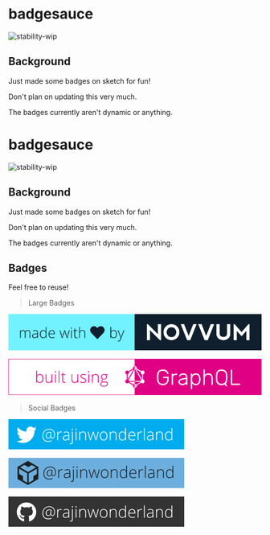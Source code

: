 # badgesauce

![stability-wip](https://img.shields.io/badge/stability-work_in_progress-red.svg)

## Background

Just made some badges on sketch for fun!

Don't plan on updating this very much.

The badges currently aren't dynamic or anything.

# badgesauce

![stability-wip](https://img.shields.io/badge/stability-work_in_progress-red.svg)

## Background

Just made some badges on sketch for fun!

Don't plan on updating this very much.

The badges currently aren't dynamic or anything.

## Badges

Feel free to reuse!

> Large Badges

[![](mwlNovvum.svg)](https://www.novvum.io)

[![](buGraphql.svg)](https://graphql.org)

> Social Badges

[![](twitter.svg)](https://twitter.com/rajinwonderland)

[![](codesandbox.svg)](https://codesandbox.io/rajinwonderland)

[![](github.svg)](https://github.com/rajinwonderland)
